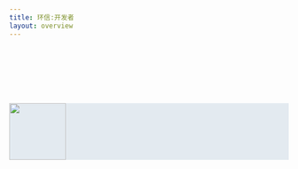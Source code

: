 ```yaml
---
title: 环信:开发者
layout: overview
---
```




<link href="/assets/css/bootstrap-2.3.2.min.css" rel="stylesheet" type="text/css" media="screen"/>
<link href="/assets/css/bootstrap-responsive-2.3.2.min.css" rel="stylesheet" type="text/css" media="screen"/>
<link href="/assets/css/font-awesome-3.1.0.min.css" rel="stylesheet" type="text/css" media="screen"/>


<link href="/assets/css/ace.min.css" rel="stylesheet" type="text/css" media="screen"/>
<link href="/assets/css/ace-responsive.min.css" rel="stylesheet" type="text/css" media="screen"/>
<link href="/assets/css/ace-skins.min.css" rel="stylesheet" type="text/css" media="screen"/>

<link href="/assets/css/management.css" rel="stylesheet" type="text/css" media="screen"/>

<script src="/assets/js/jquery-1.7.2.min.js"></script>
<script src="/assets/js/jquery.cookie-1.3.js"></script>
<script src="/assets/js/bootstrap-2.3.2.min.js"></script>
<script src="/assets/js/json2.js"></script>

<style type="text/css">
.login-layout {
	background: none repeat scroll 0 0 #e3eaf0;
}
.login-layout .widget-box {
	background-color: #ccc;
	border-bottom: 0 none;
	box-shadow: none;
	overflow: hidden;
	padding: 6px;
	position: absolute;
	transform: scale(0, 1) translate(-150px);
	visibility: hidden;
	width: 100%;
}
</style>

<script>

	$(function(){
		//读取cookie
		if($('#rememberme:checked').length>0){
			$('#username').val($.cookie('tvs-cookies-userName'));
			$('#password').val($.cookie('tvs-cookies-password'));
		}
	})
</script>

<div class="login-layout">
<div id="main-container" class="container-fluid">
  <div id="main-content">
    <div class="row-fluid">
      <div class="span12">
        <div class="login-container">
          <div class="row-fluid">
            <div class="center">
              <h1 style="margin-top: 40px;" class="blue"> <img border="0" style="height:102px;" src="/assets/css/images/em_logo.png" alt=""> </h1>
            </div>
          </div>
          <div class="space-6"></div>
          <div class="row-fluid">
            <div class="position-relative">
              <div class="visible widget-box no-border" id="login-box">
                <div class="widget-body">
                  <div class="widget-main">
                    <h4 class="header blue lighter bigger"> 悲剧了,邮箱账号确认失败 ! </h4>
                    <div class="space-6"></div>
                      <fieldset>                      
                        <div class="row-fluid">
                          <a class="span4 btn btn-small btn-primary" href="index.html"> <i class="icon-arrow-right"></i> 去登录 </a>
                        </div>
                      </fieldset>
                  </div>
                  <div class="toolbar clearfix">
                  </div>
                </div>
              </div>
            </div>
          </div>
        </div>
      </div>
    </div>
  </div>
</div>
</div>
<script src="/assets/js/management.js"></script>


